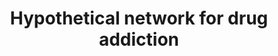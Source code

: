 ---
annotations:
- type: Pathway Ontology
  value: substance dependence pathway
authors:
- MaintBot
- Jmelius
- Egonw
- Eweitz
description: Adapted from figure 2 in [http://www.ploscompbiol.org/article/info:doi/10.1371/journal.pcbi.0040002
  Li et al.].
last-edited: 2021-05-24
organisms:
- Gallus gallus
redirect_from:
- /index.php/Pathway:WP764
- /instance/WP764
schema-jsonld:
- '@context': https://schema.org/
  '@id': https://wikipathways.github.io/pathways/WP764.html
  '@type': Dataset
  creator:
    '@type': Organization
    name: WikiPathways
  description: Adapted from figure 2 in [http://www.ploscompbiol.org/article/info:doi/10.1371/journal.pcbi.0040002
    Li et al.].
  keywords:
  - GRIN2B
  - GRIA1
  - MAPK1
  - CAMK2
  - GRIN2C
  - MAP2K1
  - ERK1
  - DRD4
  - ACTA1
  - MAP2K2
  - NISCH
  - GRIA4
  - GRIN2D
  - GRIA3
  - DRD1
  - ADCY8
  - Gs
  - GRIN1
  - PRKCE
  - connexin
  - ADCY1
  - CREB1
  - ZHX2
  - TERF2IP
  - Cyclic AMP
  - D-Glutamate
  - GRM5
  - KRIT1
  - DRD2
  - Ca++
  - PPA1
  - GRIN2A
  - GRIA2
  - Gi
  - PKA
  - CAMK4
  - GRM1
  license: CC0
  name: Hypothetical network for drug addiction
seo: CreativeWork
title: Hypothetical network for drug addiction
wpid: WP764
---
